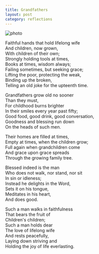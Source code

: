 ```yaml
---
title: Grandfathers
layout: post
category: reflections
---
```


![photo](/assets/DJI_0279.JPG)

Faithful hands that hold lifelong wife  
And children, now grown,  
With children of their own;  
Strongly holding tools at times,  
Books at times, wisdom always;  
Failing sometimes, but seeking grace;  
Lifting the poor, protecting the weak,  
Binding up the broken,  
Telling an old joke for the upteenth time.  

Grandfathers grow old no sooner  
Than they must,  
For childhood burns brighter  
In their smiles every year past fifty;  
Good food, good drink, good conversation,  
Goodness and blessing run down  
On the heads of such men.  

Their homes are filled at times,  
Empty at times, when the children grow;  
Full again when grandchildren come  
And grace upon grace spreads  
Through the growing family tree.  

Blessed indeed is the man  
Who does not walk, nor stand, nor sit  
In sin or idleness;  
Instead he delights in the Word,  
Sets it on his tongue,  
Meditates in his heart,  
And does good.  

Such a man walks in faithfulness  
That bears the fruit of  
Children's children;  
Such a man holds dear  
The love of lifelong wife  
And rests peacefully,  
Laying down striving and  
Holding the joy of life everlasting.  




